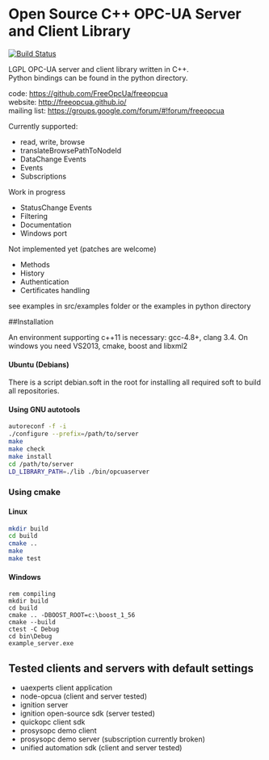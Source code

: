 Open Source C++ OPC-UA Server and Client Library
========
[![Build Status](https://travis-ci.org/FreeOpcUa/freeopcua.svg?branch=master)](https://travis-ci.org/FreeOpcUa/freeopcua)

LGPL OPC-UA server and client library written in C++.  
Python bindings can be found in the python directory.

code: https://github.com/FreeOpcUa/freeopcua  
website: http://freeopcua.github.io/  
mailing list: https://groups.google.com/forum/#!forum/freeopcua  


Currently supported:
* read, write, browse
* translateBrowsePathToNodeId
* DataChange Events
* Events
* Subscriptions

Work in progress
* StatusChange Events
* Filtering
* Documentation
* Windows port 

Not implemented yet (patches are welcome)
* Methods
* History
* Authentication
* Certificates handling


see examples in src/examples folder or the examples in python directory

##Installation

An environment supporting c++11 is necessary: gcc-4.8+, clang 3.4.
On windows you need VS2013, cmake, boost and libxml2


#### Ubuntu (Debians)
There is a script debian.soft in the root for installing all required soft to build all repositories.

#### Using GNU autotools

```sh
autoreconf -f -i
./configure --prefix=/path/to/server
make 
make check
make install
cd /path/to/server
LD_LIBRARY_PATH=./lib ./bin/opcuaserver
```
### Using cmake

#### Linux
```sh
mkdir build
cd build
cmake ..
make
make test
```
#### Windows
```
rem compiling
mkdir build
cd build
cmake .. -DBOOST_ROOT=c:\boost_1_56
cmake --build
ctest -C Debug
cd bin\Debug
example_server.exe
```


## Tested clients and servers with default settings
* uaexperts client application
* node-opcua (client and server tested)
* ignition server
* ignition open-source sdk (server tested)
* quickopc client sdk
* prosysopc demo client
* prosysopc demo server (subscription currently broken)
* unified automation sdk (client and server tested)
